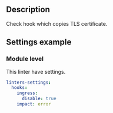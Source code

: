 ## Description

Check hook which copies TLS certificate.

## Settings example

### Module level

This linter have settings.

```yaml
linters-settings:
  hooks:
    ingress:
      disable: true
    impact: error
```
